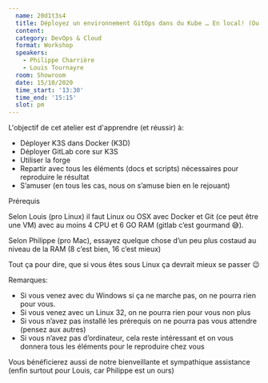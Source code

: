 ```yaml
---
  name: 20d1t3s4
  title: Déployez un environnement GitOps dans du Kube … En local! (Ou le Dév qui voulait être aussi gros que l’Ops)
  content:
  category: DevOps & Cloud
  format: Workshop
  speakers: 
    - Philippe Charrière
    - Louis Tournayre
  room: Showroom
  date: 15/10/2020
  time_start: '13:30'
  time_end: '15:15'
  slot: pm
---
```

L'objectif de cet atelier est d'apprendre (et réussir) à:
- Déployer K3S dans Docker (K3D)
- Déployer GitLab core sur K3S
- Utiliser la forge
- Repartir avec tous les éléments (docs et scripts) nécessaires pour reproduire le résultat
- S’amuser (en tous les cas, nous on s’amuse bien en le rejouant)

Prérequis

Selon Louis (pro Linux) il faut Linux ou OSX avec Docker et Git (ce peut être une VM) avec au moins 4 CPU et 6 GO RAM (gitlab c’est gourmand 😅).

Selon Philippe (pro Mac), essayez quelque chose d’un peu plus costaud au niveau de la RAM (8 c’est bien, 16 c’est mieux)

Tout ça pour dire, que si vous êtes sous Linux ça devrait mieux se passer 😉

Remarques:
- Si vous venez avec du Windows si ça ne marche pas, on ne pourra rien pour vous.
- Si vous venez avec un Linux 32, on ne pourra rien pour vous non plus
- Si vous n’avez pas installé les prérequis on ne pourra pas vous attendre (pensez aux autres)
- Si vous n’avez pas d’ordinateur, cela reste intéressant et on vous donnera tous les éléments pour le reproduire chez vous

Vous bénéficierez aussi de notre bienveillante et sympathique assistance (enfin surtout pour Louis, car Philippe est un ours)
